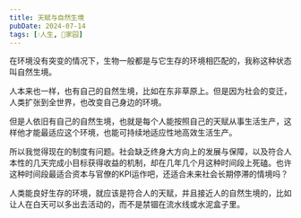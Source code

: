 ```yaml
---
title: 天赋与自然生境
pubDate: 2024-07-14
tags: [💧人生, 🏡家园]
---
```


在环境没有突变的情况下，生物一般都是与它生存的环境相匹配的，我称这种状态叫自然生境。

人本来也一样，也有自己的自然生境，比如在东非草原上。但是因为社会的变迁，人类扩张到全世界，也改变自己身边的环境。

但是人依旧有自己的自然生境，也就是每个人能按照自己的天赋从事生活生产，这样他才能最适应这个环境，也能可持续地适应性地高效生活生产。

所以我觉得现在的制度有问题。社会缺乏终身大方向上的发展与保障，以及符合人本性的几天完成小目标获得收益的机制，却在几年几个月这种时间段上死磕。也许这种时间段最适合资本与官僚的KPI运作吧，还适合未来社会长期停滞的情境吗？

人类能良好生存的环境，就应该是符合人的天赋，并且接近人的自然生境的，比如让人在白天可以多出去活动的，而不是禁锢在流水线或水泥盒子里。
